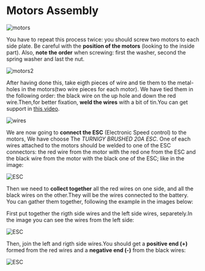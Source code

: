# Motors Assembly

![motors](../img/assembly_img/a_motors.jpg)

You have to repeat this process twice: you should screw two motors to each side plate. Be careful with the **position of the motors** (looking to the inside part). Also, **note the order** when screwing: first the washer, second the spring washer and last the nut.

![motors2](../img/assembly_img/a_motors2.jpg)

After having done this, take eigth pieces of wire and tie them to the metal-holes in the motors(two wire pieces for each motor). We have tied them in the following order: the black wire on the up hole and down the red wire.Then,for better fixation, **weld the wires** with a bit of tin.You can get support in [this video](https://www.youtube.com/watch?v=IU9lQ-wKoXo).


![wires](../img/assembly_img/a_wires.jpg)


We are now going to **connect the ESC** (Electronic Speed control) to the motors, We have choose The *TURNIGY BRUSHED 20A ESC*. One of each wires attached to the motors should be welded to one of the ESC connectors: the red wire from the motor with the red one from the ESC and the black wire from the motor with the black one of the ESC; like in the image:

![ESC](../img/assembly_img/ESC2.jpg)

Then we need to **collect together** all the red wires on one side, and all the black wires on the other.They will be the wires connected to the battery.
You can gather them together, following the example in the images below:

First put together the rigth side wires and the left side wires, separetely.In the image you can see the wires from the left side:

![ESC](../img/assembly_img/ESC3.jpg)

Then, join the left and rigth side wires.You should get a **positive end (+)** formed from the red wires and a **negative end (-)** from the black wires:

![ESC](../img/assembly_img/ESC1.jpg)
